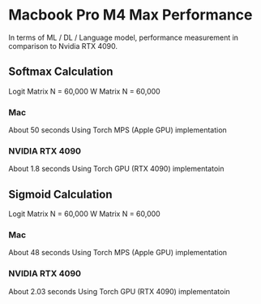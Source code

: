 # Macbook Pro M4 Max Performance

In terms of ML / DL / Language model, performance measurement in comparison to Nvidia RTX 4090.

## Softmax Calculation
Logit Matrix N = 60,000
W Matrix N = 60,000

### Mac
About 50 seconds
Using Torch MPS (Apple GPU) implementation

### NVIDIA RTX 4090
About 1.8 seconds
Using Torch GPU (RTX 4090) implementatoin


## Sigmoid Calculation

Logit Matrix N = 60,000
W Matrix N = 60,000

### Mac
About 48 seconds
Using Torch MPS (Apple GPU) implementation

### NVIDIA RTX 4090
About 2.03 seconds
Using Torch GPU (RTX 4090) implementatoin
